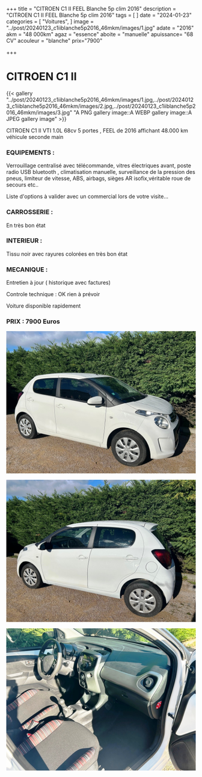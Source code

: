 +++
title = "CITROEN C1 II FEEL Blanche 5p clim 2016"
description = "CITROEN C1 II FEEL Blanche 5p clim 2016"
tags = [
]
date = "2024-01-23"
categories = [
    "Voitures",
]
image = "../post/20240123_c1iiblanche5p2016_46mkm/images/1.jpg"
adate = "2016"
akm = "48 000km"
agaz = "essence"
aboite = "manuelle"
apuissance= "68 CV"
acouleur = "blanche"
prix="7900"

+++

# CITROEN C1 II

{{< gallery "../post/20240123_c1iiblanche5p2016_46mkm/images/1.jpg,../post/20240123_c1iiblanche5p2016_46mkm/images/2.jpg,../post/20240123_c1iiblanche5p2016_46mkm/images/3.jpg" "A PNG gallery image::A WEBP gallery image::A JPEG gallery image" >}}


CITROEN C1 II VTI 1.0L 68cv 5 portes , FEEL de 2016 affichant 48.000 km
véhicule seconde main

### EQUIPEMENTS :
Verrouillage centralisé avec télécommande, vitres électriques avant, poste radio USB bluetooth , climatisation manuelle, surveillance de la pression des pneus, limiteur de vitesse, ABS, airbags, sièges AR isofix,véritable roue de secours etc..


Liste d'options à valider avec un commercial lors de votre visite...


### CARROSSERIE :
En très bon état 

### INTERIEUR :
Tissu noir avec rayures colorées en très bon état

### MECANIQUE :
Entretien à jour ( historique avec factures)



Controle technique : OK
rien à prévoir


Voiture disponible rapidement


### PRIX : 7900 Euros


<!-- more -->


![](images/1.jpg)

![](images/2.jpg)

![](images/3.jpg)

